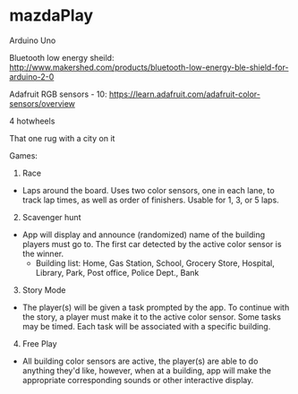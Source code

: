 # mazdaPlay

Arduino Uno

Bluetooth low energy sheild: http://www.makershed.com/products/bluetooth-low-energy-ble-shield-for-arduino-2-0

Adafruit RGB sensors - 10: https://learn.adafruit.com/adafruit-color-sensors/overview

4 hotwheels

That one rug with a city on it

Games:

1. Race
- Laps around the board. Uses two color sensors, one in each lane, to track lap times, as well as order of finishers. Usable for 1, 3, or 5 laps.
2. Scavenger hunt
- App will display and announce (randomized) name of the building players must go to. The first car detected by the active color sensor is the winner.
	- Building list: Home, Gas Station, School, Grocery Store, Hospital, Library, 	Park, Post office, Police Dept., Bank
3. Story Mode
- The player(s) will be given a task prompted by the app. To continue with the story, a player must make it to the active color sensor. Some tasks may be timed. Each task will be associated with a specific building.
4. Free Play
- All building color sensors are active, the player(s) are able to do anything they'd like, however, when at a building, app will make the appropriate corresponding sounds or other interactive display.
